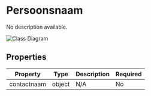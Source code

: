 # Persoonsnaam

No description available.

![Class Diagram](https://github.com/CommonGateway/CustomerInteractionBundle/blob/publiccode/docs/schema/klant.persoon.svg)

## Properties

| Property | Type | Description | Required |
|----------|------|-------------|----------|
| contactnaam | object | N/A | No |
